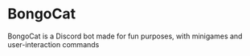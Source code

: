 # BongoCat
BongoCat is a Discord bot made for fun purposes, with minigames and user-interaction commands
